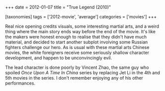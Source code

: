 +++
date = 2012-01-07
title = "True Legend (2010)"

[taxonomies]
tags = ['2012-movie', 'average']
categories = ['movies']
+++

Real nice opening credits visuals, some interesting martial arts, and a
weird thing where the main story ends way before the end of the movie.
It\'s like the makers were honest enough to realise that they didn\'t
have much material, and decided to start another subplot involving some
Russian fighters challenge our hero. As is usual with these martial arts
Chinese movies, the white foreigners receive some seriously shallow
character development, and happen to be unconvincingly evil.

The lead character is done poorly by Vincent Zhao, the same guy who
spoiled *Once Upon A Time In China* series by replacing Jet Li in the
4th and 5th movies in the series. I don\'t remember enjoying any of his
other performances.
